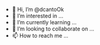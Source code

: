 - 👋 Hi, I’m @dcantoOk
- 👀 I’m interested in ...
- 🌱 I’m currently learning ...
- 💞️ I’m looking to collaborate on ...
- 📫 How to reach me ...

<!---
dcantoOk/dcantoOk is a ✨ special ✨ repository because its `README.md` (this file) appears on your GitHub profile.
You can click the Preview link to take a look at your changes.
--->
